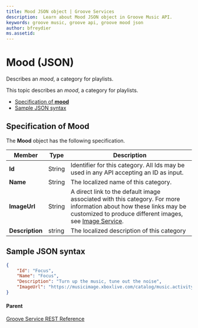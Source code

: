 ```yaml
---
title: Mood JSON object | Groove Services
description:  Learn about Mood JSON object in Groove Music API.
keywords: groove music, groove api, groove mood json
author: bfreydier
ms.assetid: 
---
```


# Mood (JSON)
Describes an *mood*, a category for playlists.

This topic describes an *mood*, a category for playlists.

-   [Specification of **mood**](#specification-of-mood)
-   [Sample JSON syntax](#sample-json-syntax)

## Specification of Mood
The **Mood** object has the following specification.

| **Member**            | **Type**                                                             | **Description**                                                                                                                                                                                                                                                                                                                                |
|-----------------------|----------------------------------------------------------------------|------------------------------------------------------------------------------------------------------------------------------------------------------------------------------------------------------------------------------------------------------------------------------------------------------------------------------------------------|
| **Id**                | String                                                               | Identifier for this category. All Ids may be used in any API accepting an ID as input.                                                                                                                                                                                             |
| **Name**              | String                                                               | The localized name of this category.                                                                                                                                                                                                                                                                                                             |
| **ImageUrl**          | String                                                               | A direct link to the default image associated with this category. For more information about how these links may be customized to produce different images, see [Image Service](../Using-the-Groove-RESTful-Services/Image-Service.md).                                                                                                                |
| **Description**       | string                                                               | The localized description of this category                                                                                                                                                                                                                                                                                                                          |

## Sample JSON syntax
```json
{
    "Id": "Focus",
    "Name": "Focus",
    "Description": "Turn up the music, tune out the noise",
    "ImageUrl": "https://musicimage.xboxlive.com/catalog/music.activity.Focus/image?locale=en-US"
}
```

#### Parent
[Groove Service REST Reference](overview.md)
